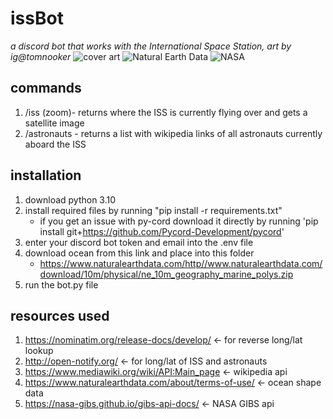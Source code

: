# issBot
*a discord bot that works with the International Space Station, art by ig@tomnooker*
![cover art](https://i.imgur.com/gthGBwB.jpg)
![Natural Earth Data](https://www.naturalearthdata.com/wp-content/uploads/2009/08/NEV-Logo-color.png)
![NASA](https://www.earthdata.nasa.gov/s3fs-public/earthdata-oaos-logo-hover.png)
## commands
1. /iss (zoom)- returns where the ISS is currently flying over and gets a satellite image
2. /astronauts - returns a list with wikipedia links of all astronauts currently aboard the ISS
## installation
1. download python 3.10 
2. install required files by running "pip install -r requirements.txt"
   - if you get an issue with py-cord download it directly by running 'pip install git+https://github.com/Pycord-Development/pycord'
3. enter your discord bot token and email into the .env file
4. download ocean from this link and place into this folder
   - https://www.naturalearthdata.com/http//www.naturalearthdata.com/download/10m/physical/ne_10m_geography_marine_polys.zip
5. run the bot.py file
## resources used
1. https://nominatim.org/release-docs/develop/ <- for reverse long/lat lookup
2. http://open-notify.org/ <- for long/lat of ISS and astronauts
3. https://www.mediawiki.org/wiki/API:Main_page <- wikipedia api 
4. https://www.naturalearthdata.com/about/terms-of-use/ <- ocean shape data
5. https://nasa-gibs.github.io/gibs-api-docs/ <- NASA GIBS api
